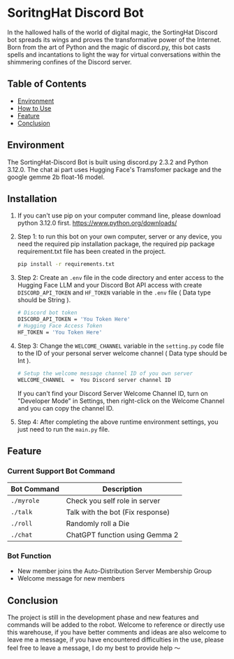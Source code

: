 # SoritngHat Discord Bot

In the hallowed halls of the world of digital magic, the SortingHat Discord bot spreads its wings and proves the transformative power of the Internet. Born from the art of Python and the magic of discord.py, this bot casts spells and incantations to light the way for virtual conversations within the shimmering confines of the Discord server.

## Table of Contents

- [Environment](#environment)
- [How to Use](#installation)
- [Feature](#feature)
- [Conclusion](#conclusion)

## Environment

The SortingHat-Discord Bot is built using discord.py 2.3.2 and Python 3.12.0. The chat ai part uses Hugging Face's Tramsfomer package and the google gemme 2b float-16 model.

## Installation

1. If you can't use pip on your computer command line, please download python 3.12.0 first.
	<https://www.python.org/downloads/>

2. Step 1: to run this bot on your own computer, server or any device, you need the required pip installation package, the required pip package requirement.txt file has been created in the project.

	```bash
	pip install -r requirements.txt
	```
	
3. Step 2: Create an ```.env``` file in the code directory and enter access to the Hugging Face LLM and your Discord Bot API access with create ```DISCORD_API_TOKEN``` and ```HF_TOKEN``` variable in the ```.env``` file ( Data type should be String ).

	```bash
	# Discord bot token
	DISCORD_API_TOKEN = 'You Token Here'
	# Hugging Face Access Token
	HF_TOKEN = 'You Token Here'
	```
	
4. Step 3: Change the ```WELCOME_CHANNEL``` variable in the ```setting.py``` code file to the ID of your personal server welcome channel ( Data type should be Int ).

	```bash
	# Setup the welcome message channel ID of you own server
	WELCOME_CHANNEL  =  You Discord server channel ID
	```
	If you can't find your Discord Server Welcome Channel ID, turn on "Developer Mode" in Settings, 			 then right-click on the Welcome Channel and you can copy the channel ID.

5. Step 4:  After completing the above runtime environment settings, you just need to run the ```main.py``` file.

## Feature

### Current Support Bot Command 

| Bot Command   | Description                      |
| ------------- | ---------------------------------|
| `./myrole`    | Check you self role in server    |
| `./talk`      | Talk with the bot (Fix response) | 
| `./roll`      | Randomly roll a Die              |
| `./chat`      | ChatGPT function using Gemma 2   |

### Bot Function 

* New member joins the Auto-Distribution Server Membership Group
* Welcome message for new members

## Conclusion

The project is still in the development phase and new features and commands will be added to the robot. Welcome to reference or directly use this warehouse, if you have better comments and ideas are also welcome to leave me a message, if you have encountered difficulties in the use, please feel free to leave a message, I do my best to provide help ～


